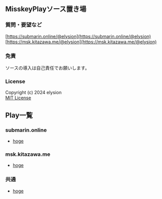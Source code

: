 ## MisskeyPlayソース置き場

### 質問・要望など
[https://submarin.online/@elysion](https://submarin.online/@elysion)
[https://msk.kitazawa.me/@elysion](https://msk.kitazawa.me/@elysion)

### 免責
ソースの導入は自己責任でお願いします。

### License
Copyright (c) 2024 elysion  
[MIT License](https://github.com/elysion-pre/MisskeyPlay/blob/main/LICENSE)

## Play一覧

### submarin.online
- [hoge](./page/submarin/fugafuga.md)

### msk.kitazawa.me
- [hoge](./page/kitazawa/fugafuga.md)

### 共通
- [hoge](./page/fugafuga.md)
